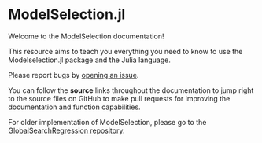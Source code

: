 # ModelSelection.jl

Welcome to the ModelSelection documentation!

This resource aims to teach you everything you need
to know to use the Modelselection.jl package
and the Julia language.

Please report bugs by
[opening an issue](https://github.com/ParallelGSReg/ModelSelection.jl/issues/new).

You can follow
the **source** links throughout the documentation to jump right to the
source files on GitHub to make pull requests for improving the documentation and function
capabilities.

For older implementation of ModelSelection, please go to the [GlobalSearchRegression repository](https://github.com/ParallelGSReg/GlobalSearchRegression.jl).
